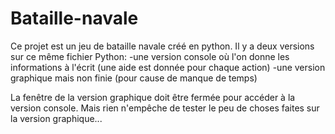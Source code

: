 # Bataille-navale

Ce projet est un jeu de bataille navale créé en python.
Il y a deux versions sur ce même fichier Python:
-une version console où l'on donne les informations à l'écrit (une aide est donnée pour chaque action)
-une version graphique mais non finie (pour cause de manque de temps)

La fenêtre de la version graphique doit être fermée pour accéder à la version console.
Mais rien n'empêche de tester le peu de choses faites sur la version graphique...
